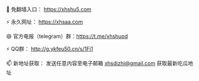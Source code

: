 👋 免翻墙入口： https://xhshu5.com

⚡ 永久网址： https://xhsaa.com




😄 官方电报（telegram）群：https://t.me/xhshupd

⚡ QQ群： http://g.ykfeu50.cn/s/1Fj1

📫 新地址获取： 发送任意内容至电子邮箱 xhsdizhi@gmail.com 获取最新吃瓜地址
